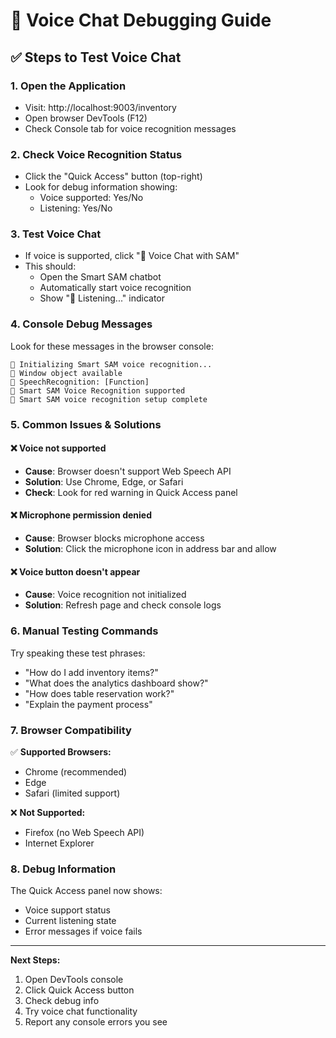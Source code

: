 # 🎤 Voice Chat Debugging Guide

## ✅ Steps to Test Voice Chat

### 1. **Open the Application**
- Visit: http://localhost:9003/inventory
- Open browser DevTools (F12)
- Check Console tab for voice recognition messages

### 2. **Check Voice Recognition Status**
- Click the "Quick Access" button (top-right)
- Look for debug information showing:
  - Voice supported: Yes/No
  - Listening: Yes/No

### 3. **Test Voice Chat**
- If voice is supported, click "🎤 Voice Chat with SAM"
- This should:
  - Open the Smart SAM chatbot
  - Automatically start voice recognition
  - Show "🎤 Listening..." indicator

### 4. **Console Debug Messages**
Look for these messages in the browser console:
```
🎤 Initializing Smart SAM voice recognition...
🎤 Window object available
🎤 SpeechRecognition: [Function]
🎤 Smart SAM Voice Recognition supported
🎤 Smart SAM voice recognition setup complete
```

### 5. **Common Issues & Solutions**

#### ❌ **Voice not supported**
- **Cause**: Browser doesn't support Web Speech API
- **Solution**: Use Chrome, Edge, or Safari
- **Check**: Look for red warning in Quick Access panel

#### ❌ **Microphone permission denied**
- **Cause**: Browser blocks microphone access
- **Solution**: Click the microphone icon in address bar and allow

#### ❌ **Voice button doesn't appear**
- **Cause**: Voice recognition not initialized
- **Solution**: Refresh page and check console logs

### 6. **Manual Testing Commands**
Try speaking these test phrases:
- "How do I add inventory items?"
- "What does the analytics dashboard show?"
- "How does table reservation work?"
- "Explain the payment process"

### 7. **Browser Compatibility**
✅ **Supported Browsers:**
- Chrome (recommended)
- Edge
- Safari (limited support)

❌ **Not Supported:**
- Firefox (no Web Speech API)
- Internet Explorer

### 8. **Debug Information**
The Quick Access panel now shows:
- Voice support status
- Current listening state
- Error messages if voice fails

---

**Next Steps:**
1. Open DevTools console
2. Click Quick Access button
3. Check debug info
4. Try voice chat functionality
5. Report any console errors you see
